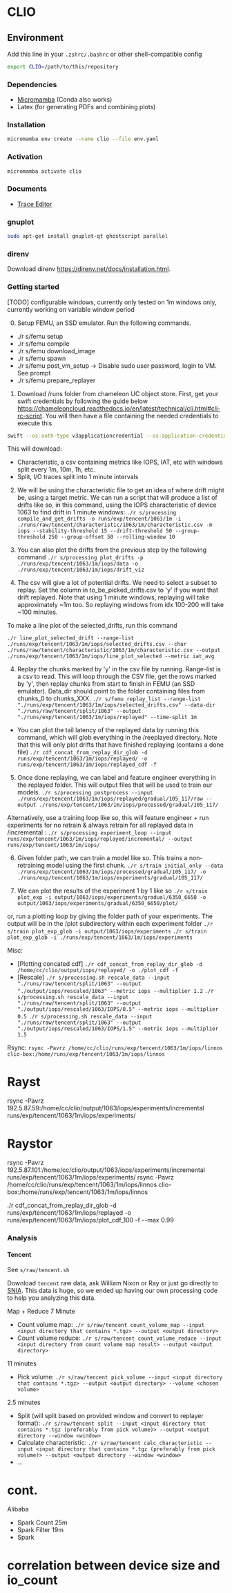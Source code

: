 # CLIO

## Environment

Add this line in your `.zshrc/.bashrc` or other shell-compatible config

```bash
export CLIO=/path/to/this/repository
```

### Dependencies

- [Micromamba](https://mamba.readthedocs.io/en/latest/installation/micromamba-installation.html) (Conda also works)
- Latex (for generating PDFs and combining plots)

### Installation

```bash
micromamba env create --name clio --file env.yaml
```

### Activation

```bash
micromamba activate clio
```

### Documents

- [Trace Editor](./docs/trace-editor.md)


### gnuplot

```bash
sudo apt-get install gnuplot-qt ghostscript parallel
```

### direnv
Download direnv https://direnv.net/docs/installation.html.

### Getting started
[TODO] configurable windows, currently only tested on 1m windows only, currently working on variable window period

0. Setup FEMU, an SSD emulator. Run the following commands.
- ./r s/femu setup
- ./r s/femu compile
- ./r s/femu download_image
- ./r s/femu spawn
- ./r s/femu post_vm_setup -> Disable sudo user password, login to VM. See prompt
- ./r s/femu prepare_replayer

1. Download /runs folder from chameleon UC object store. First, get your swift credentials by following the guide below https://chameleoncloud.readthedocs.io/en/latest/technical/cli.html#cli-rc-script. You will then have a file containing the needed credentials to execute this
```bash
swift --os-auth-type v3applicationcredential --os-application-credential-id da8eb9b3943c452fa4183fad9d16e58c --os-application-credential-secret AUp1cJZ9ZHiUnAaPuXE8V55NFZ3Cu2Us4DQzXN0wQZIAvFQJ0cDURAy7NLzjckwfefAQsSDbiFU92JvN0cfs0A download clio-data -p runs
```

This will download:
- Characteristic, a csv containing metrics like IOPS, IAT, etc with windows split every 1m, 10m, 1h, etc. 
- Split, I/O traces split into 1 minute intervals

2. We will be using the characteristic file to get an idea of where drift might be, using a target metric. We can run a script that will produce a list of drifts like so, in this command, using the IOPS characteristic of device 1063 to find drift in 1 minute windows: 
`./r s/processing compile_and_get_drifts -o runs/exp/tencent/1063/1m -i ./runs/raw/tencent/characteristic/1063/1m/characteristic.csv -m iops --stability-threshold 15 --drift-threshold 50 --group-threshold 250 --group-offset 50 --rolling-window 10`

3. You can also plot the drifts from the previous step by the following command
`./r s/processing plot_drifts -p ./runs/exp/tencent/1063/1m/iops/data -o ./runs/exp/tencent/1063/1m/iops/drift_viz`

3. The csv will give a lot of potential drifts. We need to select a subset to replay. Set the column in to_be_picked_drifts.csv to 'y' if you want that drift replayed. Note that using 1 minute windows, replaying will take approximately ~1m too. So replaying windows from idx 100-200 will take ~100 minutes.

To make a line plot of the selected_drifts, run this command

`./r line_plot_selected_drift --range-list ./runs/exp/tencent/1063/1m/iops/selected_drifts.csv --char ./runs/raw/tencent/characteristic/1063/1m/characteristic.csv --output ./runs/exp/tencent/1063/1m/iops/line_plot_selected --metric iat_avg`

4. Replay the chunks marked by 'y' in the csv file by running. Range-list is a csv to read. This will loop through the CSV file, get the rows marked by 'y', then replay chunks from start to finish in FEMU (an SSD emulator). Data_dir should point to the folder containing files from chunks_0 to chunks_XXX.
`./r s/femu replay_list --range-list "./runs/exp/tencent/1063/1m/iops/selected_drifts.csv" --data-dir "./runs/raw/tencent/split/1063" --output "./runs/exp/tencent/1063/1m/iops/replayed" --time-split 1m`

* You can plot the tail latency of the replayed data by running this command, which will glob everything in the /reeplayed directory. Note that this will only plot drifts that have finished replaying (contains a done file)
`./r cdf_concat_from_replay_dir_glob -d runs/exp/tencent/1063/1m/iops/replayed/ -o runs/exp/tencent/1063/1m/iops/replayed_cdf -f`

5. Once done replaying, we can label and feature engineer everything in the replayed folder. This will output files that will be used to train our models.
`./r s/processing postprocess --input ./runs/exp/tencent/1063/1m/iops/replayed/gradual/105_117/raw --output ./runs/exp/tencent/1063/1m/iops/processed/gradual/105_117/`

Alternatively, use a training loop like so, this will feature engineer + run experiments for no retrain & always retrain for all replayed data in /incremental :
`./r s/processing experiment_loop --input runs/exp/tencent/1063/1m/iops/replayed/incremental/ --output runs/exp/tencent/1063/1m/iops/`

6. Given folder path, we can train a model like so. This trains a non-retraining model using the first chunk.
`./r s/train initial_only --data ./runs/exp/tencent/1063/1m/iops/processed/gradual/105_117/ -o ./runs/exp/tencent/1063/1m/iops/experiments/gradual/105_117/`

7. We can plot the results of the experiment 1 by 1 like so
`./r s/train plot_exp -i output/1063/iops/experiments/gradual/6350_6650 -o output/1063/iops/experiments/gradual/6350_6650/plot/`

or, run a plotting loop by giving the folder path of your experiments. The output will be in the /plot subdirectory within each experiment folder
`./r s/train plot_exp_glob -i output/1063/iops/experiments`
`./r s/train plot_exp_glob -i ./runs/exp/tencent/1063/1m/iops/experiments`

Misc:
- [Plotting concated cdf] `./r cdf_concat_from_replay_dir_glob -d /home/cc/clio/output/iops/replayed/ -o ./plot_cdf -f`
- [Rescale] `./r s/processing.sh rescale_data --input "./runs/raw/tencent/split/1063" --output "./output/iops/rescaled/1063" --metric iops --multiplier 1.2`
`./r s/processing.sh rescale_data --input "./runs/raw/tencent/split/1063" --output "./output/iops/rescaled/1063/IOPS/0.5" --metric iops --multiplier 0.5`
`./r s/processing.sh rescale_data --input "./runs/raw/tencent/split/1063" --output "./output/iops/rescaled/1063/IOPS/1.5" --metric iops --multiplier 1.5`

Rsync: `rsync -Pavrz /home/cc/clio/runs/exp/tencent/1063/1m/iops/linnos clio-box:/home/runs/exp/tencent/1063/1m/iops/linnos`

# Rayst
rsync -Pavrz 192.5.87.59:/home/cc/clio/output/1063/iops/experiments/incremental runs/exp/tencent/1063/1m/iops/experiments/

# Raystor
rsync -Pavrz 192.5.87.101:/home/cc/clio/output/1063/iops/experiments/incremental runs/exp/tencent/1063/1m/iops/experiments/
rsync -Pavrz /home/cc/clio/runs/exp/tencent/1063/1m/iops/linnos clio-box:/home/runs/exp/tencent/1063/1m/iops/linnos 

./r cdf_concat_from_replay_dir_glob -d runs/exp/tencent/1063/1m/iops/replayed -o runs/exp/tencent/1063/1m/iops/plot_cdf_100 -f --max 0.99

### Analysis

#### Tencent
See `s/raw/tencent.sh`

Download `tencent` raw data, ask William Nixon or Ray or just go directly to [SNIA](http://iotta.snia.org/traces/parallel/27917). This data is huge, so we ended up having our own processing code to help you analyzing this data.

Map + Reduce 7 Minute
- Count volume map: `./r s/raw/tencent count_volume_map --input <input directory that contains *.tgz> --output <output directory>`
- Count volume reduce: `./r s/raw/tencent count_volume_reduce --input <input directory from count volume map result> --output <output directory>` 

11 minutes
- Pick volume: `./r s/raw/tencent pick_volume --input <input directory that contains *.tgz> --output <output directory> --volume <chosen volume>`

2.5 minutes
- Split (will split based on provided window and convert to replayer format): `./r s/raw/tencent split --input <input directory that contains *.tgz (preferably from pick volume)> --output <output directory --window <window>`
- Calculate characteristic: `./r s/raw/tencent calc_characteristic --input <input directory that contains *.tgz (preferably from pick volume)> --output <output directory --window <window>`
- ...



# cont.
Alibaba
- Spark Count 25m
- Spark Filter 19m
- Spark 

# correlation between device size and io_count
